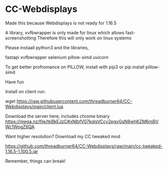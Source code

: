 # CC-Webdisplays

Made this because Webdisplays is not ready for 1.16.5

A library, xvfbwrapper is only made for linux which allows fast-screenshotting
Therefore this will only work on linux systems

Please instaall python3 and the libraries,

fastapi
xvfbwrapper
selenium
pillow-simd
uvicorn

To get better profromance on PILLOW, install with pip3 or pip install pillow-simd

Have fun

Install on client run:

wget https://raw.githubusercontent.com/threadburner64/CC-Webdisplays/main/client.lua

Download the server here, includes chrome binary
https://mega.nz/file/tkBkEJzC#xNlbfV07kqlsVCcy2pgvGsN8whKZM6mBVWc1WogZ6QA

Want higher resolution?
Download my CC tweaked mod

https://github.com/threadburner64/CC-Webdisplays/raw/main/cc-tweaked-1.16.5-1.100.5.jar

Remember, things can break!
